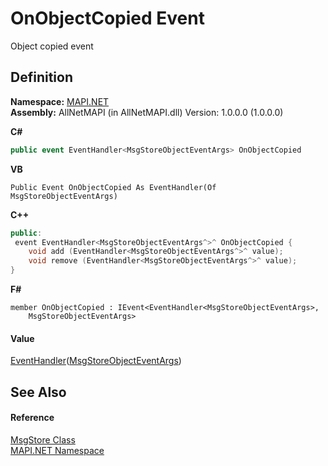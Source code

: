 # OnObjectCopied Event


Object copied event



## Definition
**Namespace:** <a href="5bef4637-66f8-16d4-e5f4-4d0da57a1538.md">MAPI.NET</a>  
**Assembly:** AllNetMAPI (in AllNetMAPI.dll) Version: 1.0.0.0 (1.0.0.0)

**C#**
``` C#
public event EventHandler<MsgStoreObjectEventArgs> OnObjectCopied
```
**VB**
``` VB
Public Event OnObjectCopied As EventHandler(Of MsgStoreObjectEventArgs)
```
**C++**
``` C++
public:
 event EventHandler<MsgStoreObjectEventArgs^>^ OnObjectCopied {
	void add (EventHandler<MsgStoreObjectEventArgs^>^ value);
	void remove (EventHandler<MsgStoreObjectEventArgs^>^ value);
}
```
**F#**
``` F#
member OnObjectCopied : IEvent<EventHandler<MsgStoreObjectEventArgs>,
    MsgStoreObjectEventArgs>
```



#### Value
<a href="https://learn.microsoft.com/dotnet/api/system.eventhandler-1" target="_blank" rel="noopener noreferrer">EventHandler</a>(<a href="6d88cbf2-403c-24bb-f59d-466e86328fd4.md">MsgStoreObjectEventArgs</a>)

## See Also


#### Reference
<a href="6f2a2863-4894-51bc-e286-04b5a90167ef.md">MsgStore Class</a>  
<a href="5bef4637-66f8-16d4-e5f4-4d0da57a1538.md">MAPI.NET Namespace</a>  
